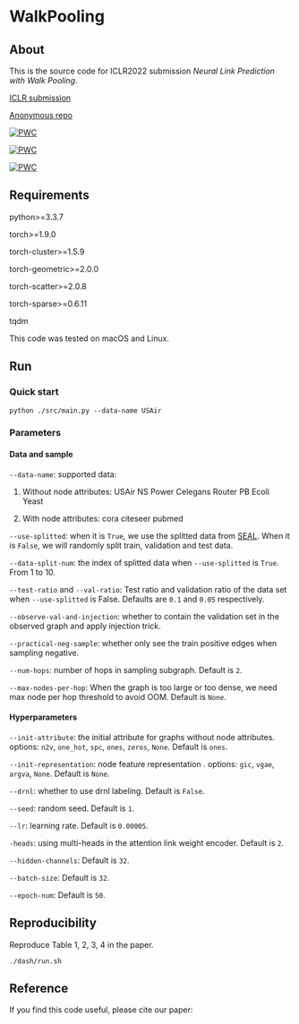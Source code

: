 # WalkPooling


## About

This is the source code for ICLR2022 submission _Neural Link Prediction with Walk Pooling_.

[ICLR submission](https://openreview.net/forum?id=CCu6RcUMwK0&referrer=%5BAuthor%20Console%5D(%2Fgroup%3Fid%3DICLR.cc%2F2022%2FConference%2FAuthors%23your-submissions))

[Anonymous repo](https://anonymous.4open.science/r/WalkPooling_Ano)

[![PWC](https://img.shields.io/endpoint.svg?url=https://paperswithcode.com/badge/neural-link-prediction-with-walk-pooling-2/link-prediction-on-cora)](https://paperswithcode.com/sota/link-prediction-on-cora?p=neural-link-prediction-with-walk-pooling-2)


[![PWC](https://img.shields.io/endpoint.svg?url=https://paperswithcode.com/badge/neural-link-prediction-with-walk-pooling-2/link-prediction-on-pubmed)](https://paperswithcode.com/sota/link-prediction-on-pubmed?p=neural-link-prediction-with-walk-pooling-2)


[![PWC](https://img.shields.io/endpoint.svg?url=https://paperswithcode.com/badge/neural-link-prediction-with-walk-pooling-2/link-prediction-on-citeseer)](https://paperswithcode.com/sota/link-prediction-on-citeseer?p=neural-link-prediction-with-walk-pooling-2)


## Requirements

python>=3.3.7

torch>=1.9.0

torch-cluster>=1.5.9

torch-geometric>=2.0.0

torch-scatter>=2.0.8

torch-sparse>=0.6.11

tqdm

This code was tested on macOS and Linux.

## Run

### Quick start

	python ./src/main.py --data-name USAir

### Parameters

#### Data and sample

`--data-name`: supported data:

1. Without node attributes: USAir NS Power Celegans Router PB Ecoli Yeast

2. With node attributes: cora citeseer pubmed

`--use-splitted`: when it is `True`, we use the splitted data from [SEAL](https://github.com/muhanzhang/SEAL). When it is `False`, we will randomly split train, validation and test data.

`--data-split-num`: the index of splitted data when `--use-splitted` is `True`. From 1 to 10.

`--test-ratio` and `--val-ratio`: Test ratio and validation ratio of the data set when `--use-splitted` is False. Defaults are `0.1` and `0.05` respectively.

`--observe-val-and-injection`: whether to contain the validation set in the observed graph and apply injection trick.

`--practical-neg-sample`: whether only see the train positive edges when sampling negative.

`--num-hops`: number of hops in sampling subgraph. Default is `2`.

`--max-nodes-per-hop`: When the graph is too large or too dense, we need max node per hop threshold to avoid OOM. Default is `None`.


#### Hyperparameters

`--init-attribute`: the initial attribute for graphs without node attributes. options: `n2v`, `one_hot`, `spc`, `ones`, `zeros`, `None`. Default is `ones`.

`--init-representation`: node feature representation . options:  `gic`, `vgae`, `argva`, `None`. Default is `None`.

`--drnl`: whether to use drnl labeling. Default is `False`.

`--seed`: random seed. Default is `1`.

`--lr`: learning rate. Default is `0.00005`.

`-heads`: using multi-heads in the attention link weight encoder. Default is `2`.

`--hidden-channels`: Default is `32`.

`--batch-size`: Default is `32`.

`--epoch-num`: Default is `50`.



## Reproducibility


Reproduce Table 1, 2, 3, 4 in the paper.

	./dash/run.sh

## Reference


If you find this code useful, please cite our paper:

